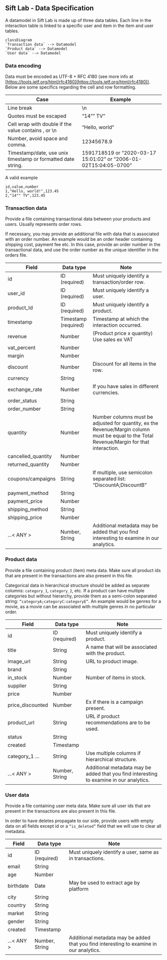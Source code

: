 ## Sift Lab - Data Specification

A datamodel in Sift Lab is made up of three data tables. Each line in the interaction table is linked to a specific user and item in the item and user tables. 


```mermaid
classDiagram
`Transaction data` --> Datamodel
`Product data` --> Datamodel
`User data` --> Datamodel
```


### Data encoding

Data must be encoded as UTF-8 + RFC 4180 (see more info at [https://tools.ietf.org/html/rfc4180](https://tools.ietf.org/html/rfc4180)). Below are some specifics regarding the cell and row formatting.

| Case      | Example |
| ----------- | ----------- |
| Line break      | \n   |
| Quotes must be escaped  | “14”” TV”  |
| Cell wrap with double if the value contains , or \n | “Hello, world” |
| Number, avoid space and comma. | 12345678.9 |
| Timestamp/date, use unix timestamp or formatted date string. | 1591718519 or “2020-03-17 15:01:02” or “2006-01-02T15:04:05-0700” |


A valid example

```
id,value,number
1,"Hello, world!",123.45
2,"14"" TV",123.45
```

### Transaction data
Provide a file containing transactional data between your products and users. Usually represents order rows.

If necessary, you may provide an additional file with data that is associated with an order number. An example would be an order header containing shipping cost, payment fee etc. In this case, provide an order number in the transactional data, and use the order number as the unique identifier in the orders file. 

| Field | Data type | Note |
| ----- | ---- | ----- |
| id | ID (required) | Must uniquely identify a transaction/order row. |
| user_id | ID (required) | Must uniquely identify a user. | 
| product_Id | ID (required) | Must uniquely identify a product. | 
| timestamp | Timestamp (required) | Timestamp at which the interaction occurred. |
| revenue | Number | (Product price x quantity) Use sales ex VAT | 
| vat_percent | Number | | 
| margin | Number | | 
| discount | Number | Discount for all items in the row.| 
| currency | String | | 
| exchange_rate | Number | If you have sales in different currencies.| 
| order_status | String | | 
| order_number | String | | 
| quantity | Number | Number columns must be adjusted for quantity, ex the Revenue/Margin column must be equal to the Total Revenue/Margin for that interaction. | 
| cancelled_quantity | Number | | 
| returned_quantity | Number | | 
| coupons/campaigns |  String | If multiple, use semicolon separated list: “DiscountA;DiscountB” | 
| payment_method | String | | 
| payment_price | Number | | 
| shipping_method | String | | 
| shipping_price | Number | | 
| ...< ANY > |  Number, String | Additional metadata may be added that you find interesting to examine in our analytics. | 

### Product data
Provide a file containing product (item) meta data. Make sure all product ids that are present in the transactions are also present in this file.

Categorical data in hierarchical structure should be added as separate columns: `category_1`, `category_2`, etc. If a product can have multiple categories but without hierarchy, provide them as a semi-colon separated string: `“categoryA;categoryC:categoryE”`. An example would be genres for a movie, as a movie can be associated with multiple genres in no particular order.

| Field | Data type | Note |
| ----- | ---- | ----- |
| id | ID (required) | Must uniquely identify a product.| 
| title | String | A name that will be associated with the product.| 
| image_url | String | URL to product image.| 
| brand | String | | 
| in_stock | Number | Number of items in stock.| 
| supplier | String | | 
| price | Number | | 
| price_discounted | Number | Ex if there is a campaign present.| 
| product_url | String |  URL if product recommendations are to be used.| 
| status | String | | 
| created | Timestamp | |  
| category_1 … | String | Use multiple columns if hierarchical structure.| | 
| ...< ANY > | Number, String | Additional metadata may be added that you find interesting to examine in our analytics. | 

### User data
Provide a file containing user meta data. Make sure all user ids that are present in the transactions are also present in this file.

In order to have deletes propagate to our side, provide users with empty data on all fields except id or a `“is_deleted”` field that we will use to clear all metadata.

| Field | Data type | Note |
| ----- | ---- | ----- |
| id | ID (required) | Must uniquely identify a user, same as in transactions.
| email | String | | 
| age | Number | | 
| birthdate | Date | May be used to extract age by platform | 
| city | String | | 
| country | String | | 
| market | String | | 
| gender | String | | 
| created | Timestamp | | 
| ...< ANY > | Number, String | Additional metadata may be added that you find interesting to examine in our analytics. | 



























